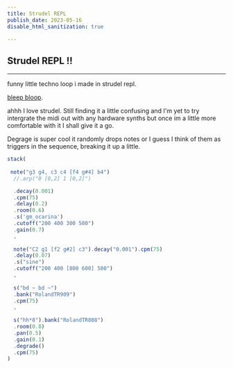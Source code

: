 ```yaml
---
title: Strudel REPL
publish_date: 2023-05-16
disable_html_sanitization: true

---
```

## Strudel REPL !!

---
funny little techno loop i made in strudel repl.

[bleep bloop](https://strudel.tidalcycles.org/?ZrjgRsNqc7l6).

ahhh I love strudel. Still finding it a little confusing and I'm yet to try intergrate the midi out with any hardware synths but once im a little more comfortable with it I shall give it a go.



Degrage is super cool it randomly drops notes or I guess I think of them as triggers in the sequence, breaking it up a little. 

```javascript
stack(
  
 note("g3 g4, c3 c4 [f4 g#4] b4")
  //.arp("0 [0,2] 1 [0,2]")

  .decay(0.001)
  .cpm(75)
  .delay(0.2)
  .room(0.6)
  .s('gm_ocarina')
  .cutoff("200 400 300 500")
  .gain(0.7)
  ,
  
  note("C2 g1 [f2 g#2] c3").decay("0.001").cpm(75)
  .delay(0.07)
  .s("sine")
  .cutoff("200 400 [800 600] 500")
  ,
  
  s("bd ~ bd ~")
  .bank("RolandTR909")
  .cpm(75)
  ,
  
  s("hh*8").bank("RolandTR808")
  .room(0.8)
  .pan(0.5)
  .gain(0.1)
  .degrade()
  .cpm(75)
)

```